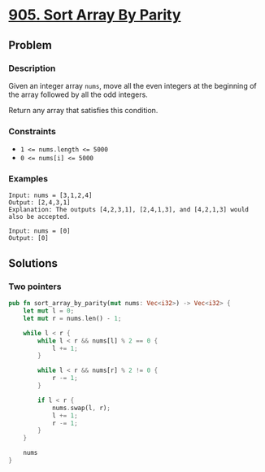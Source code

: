 # [905. Sort Array By Parity](https://leetcode.com/problems/sort-array-by-parity/)

## Problem

### Description

Given an integer array `nums`, move all the even integers at the beginning of
the array followed by all the odd integers.

Return any array that satisfies this condition.

### Constraints

* `1 <= nums.length <= 5000`
* `0 <= nums[i] <= 5000`

### Examples

```text
Input: nums = [3,1,2,4]
Output: [2,4,3,1]
Explanation: The outputs [4,2,3,1], [2,4,1,3], and [4,2,1,3] would also be accepted.
```

```text
Input: nums = [0]
Output: [0]
```

## Solutions

### Two pointers

```rust
pub fn sort_array_by_parity(mut nums: Vec<i32>) -> Vec<i32> {
    let mut l = 0;
    let mut r = nums.len() - 1;

    while l < r {
        while l < r && nums[l] % 2 == 0 {
            l += 1;
        }

        while l < r && nums[r] % 2 != 0 {
            r -= 1;
        }

        if l < r {
            nums.swap(l, r);
            l += 1;
            r -= 1;
        }
    }

    nums
}
```
